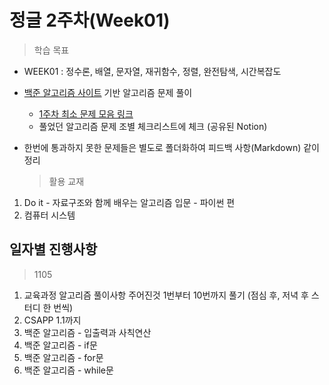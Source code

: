 # 정글 2주차(Week01)

> 학습 목표

- WEEK01 : 정수론, 배열, 문자열, 재귀함수, 정렬, 완전탐색, 시간복잡도
- [백준 알고리즘 사이트]("https://www.acmicpc.net/") 기반 알고리즘 문제 풀이
  - [1주차 최소 문제 모음 링크]("https://docs.google.com/spreadsheets/d/1LEDEccufeM4kIKq_VaWZF6KihAP_SUxYXY3_AaV5HM4/edit#gid=0")
  - 풀었던 알고리즘 문제 조별 체크리스트에 체크 (공유된 Notion)
- 한번에 통과하지 못한 문제들은 별도로 폴더화하여 피드백 사항(Markdown) 같이 정리

  > 활용 교재

1. Do it - 자료구조와 함께 배우는 알고리즘 입문 - 파이썬 편
2. 컴퓨터 시스템

## 일자별 진행사항

> 1105

1. 교육과정 알고리즘 풀이사항 주어진것 1번부터 10번까지 풀기 (점심 후, 저녁 후 스터디 한 번씩)
2. CSAPP 1.1까지
3. 백준 알고리즘 - 입출력과 사칙연산
4. 백준 알고리즘 - if문
5. 백준 알고리즘 - for문
6. 백준 알고리즘 - while문
